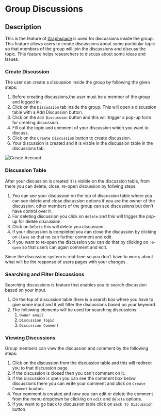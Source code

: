 # Group Discussions

## Description

This is the feature of [Graphspace](http://www.graphspace.org) is used for discussions inside the group. This feature allows users to create discussions about some particular topic so that members of the group will join the discussions and discuss the topic. This feature helps researchers to discuss about some ideas and issues.

### Create Discussion

The user can create a discussion inside the group by following the given steps:

1. Before creating discussions,the user must be a member of the group and logged in.
2. Click on the `Discussion` tab inside the group. This will open a discussion table with a Add Discussion button.
3. Click on the `Add Discussion` button and this will trigger a pop-up form for creating discussion.
4. Fill out the topic and comment of your discussion which you want to discuss.
5. Click on the `Create Discussion` button to create discussion.
5. Your discussion is created and it is visble in the discussion table in the discussions tab.

![Create Account](_static/gifs/gs-screenshot-user5-creating-account-with-caption.gif)


### Discussion Table

After your discussion is created it is visible on the discussion table, from there you can delete, close, re-open discussion by follwing steps:

1. You can see your discussion on the top of discussion table where you can see delete and close discussion options if you are the owner of the discussion, other members of the group can see discussions but don't have control over it.
2. For deleting discussion you click on `delete` and this will trigger the pop-up for delete discussion.
3. Click on `Delete` this will delete you discussion.
4. If your discussion is completed you can close the discussion by clicking on `Close` so that no can further comment and edit.
5. If you want to re-open the discussion you can do that by clicking on `re-open` so that users can again comment and edit.

Since the discussion system is real-time so you don't have to worry about what will be the response of users pages with your changes.

### Searching and Filter Discussions

Searching discussions is feature that enables you to search discussion based on your input.

1. On the top of discussion table there is a search box where you have to give some input and it will filter the discussions based on your keyword.
2. The following elements will be used for searching discussions:
    1. `Owner email`
    2. `Discussion Topic`
    3. `Discussion Comment`

### Viewing Discussions

Group members can view the discussion and comment by the following steps:

1. Click on the discussion from the discussion table and this will redirect you to that discussion page.
2. If the discussion is closed then you can't comment on it.
3. If the discussion is open you can see the comment box below discussions there you can write your comment and click on `Create Comment` buuton.
4. Your comment is created and now you can edit or delete the comment from the menu dropdown by clicking on `edit` and `delete` options.
5. If you want to go back to discussion table click on `Back to Discussion` button.



